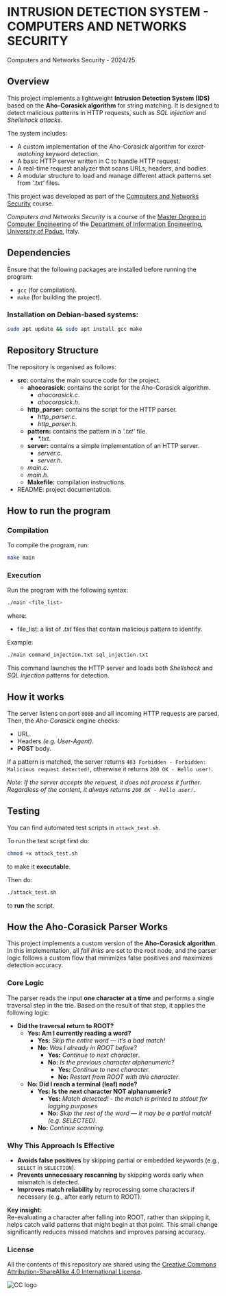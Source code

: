 # INTRUSION DETECTION SYSTEM - COMPUTERS AND NETWORKS SECURITY #
Computers and Networks Security - 2024/25

## Overview ##
This project implements a lightweight **Intrusion Detection System (IDS)** based on the **Aho-Corasick algorithm** for string matching. It is designed to detect malicious patterns in HTTP requests, such as *SQL injection* and *Shellshock attacks*.

The system includes:
* A custom implementation of the Aho-Corasick algorithm for *exact-matching* keyword detection.
* A basic HTTP server written in C to handle HTTP request.
* A real-time request analyzer that scans URLs, headers, and bodies.
* A modular structure to load and manage different attack patterns set from *'.txt'* files.

This project was developed as part of the [Computers and Networks Security](https://stem.elearning.unipd.it/course/view.php?id=10696) course.

*Computers and Networks Security* is a course of the [Master Degree in Computer Engineering](https://degrees.dei.unipd.it/master-degrees/computer-engineering/) of the  [Department of Information Engineering](https://www.dei.unipd.it/en/), [University of Padua](https://www.unipd.it/en/), Italy.

## Dependencies ##
Ensure that the following packages are installed before running the program:

* `gcc` (for compilation).
* `make` (for building the project).

### Installation on Debian-based systems:
```sh
sudo apt update && sudo apt install gcc make 
```

## Repository Structure ##
The repository is organised as follows:
* **src:** contains the main source code for the project.
    * **ahocorasick:** contains the script for the Aho-Corasick algorithm.
        * *ahocorasick.c*.
        * *ahocorasick.h*.
    * **http_parser:** contains the script for the HTTP parser.
        * *http_parser.c*.
        * *http_parser.h*.
    * **pattern:** contains the pattern in a *'.txt'* file.
        * *\*.txt*.
    * **server:** contains a simple implementation of an HTTP server.
        * *server.c*.
        * *server.h*.
    * *main.c*.
    * *main.h*.
    * **Makefile:** compilation instructions.
* README: project documentation. 

## How to run the program ##

### Compilation ###
To compile the program, run:

```sh
make main
```

### Execution ###
Run the program with the following syntax:

```sh
./main <file_list>
``` 
where:
   * file_list: a list of *.txt* files that contain malicious pattern to identify.

Example: 
```sh
./main command_injection.txt sql_injection.txt
```
This command launches the HTTP server and loads both *Shellshock* and *SQL injection* patterns for detection.

## How it works ##
The server listens on port ```8080``` and all incoming HTTP requests are parsed. Then, the *Aho-Corasick* engine checks:
* URL.
* Headers *(e.g. User-Agent)*.
* **POST** body.

If a pattern is matched, the server returns ```403 Forbidden - Forbidden: Malicious request detected!```, otherwise it returns ```200 OK - Hello user!```.

*Note: If the server accepts the request, it does not process it further. Regardless of the content, it always returns ```200 OK - Hello user!.```* 

## Testing ##

You can find automated test scripts in ```attack_test.sh```.

To run the test script first do:
```sh
chmod +x attack_test.sh 
```
to make it **executable**.

Then do:
```sh
./attack_test.sh
```
to **run** the script.

## How the Aho-Corasick Parser Works ##

This project implements a custom version of the **Aho-Corasick algorithm**. In this implementation, all *fail links* are set to the root node, and the parser logic follows a custom flow that minimizes false positives and maximizes detection accuracy.

### Core Logic ###

The parser reads the input **one character at a time** and performs a single traversal step in the trie. Based on the result of that step, it applies the following logic:

- **Did the traversal return to ROOT?**
  - **Yes: Am I currently reading a word?**
    - **Yes:** *Skip the entire word — it’s a bad match!*
    - **No:** *Was I already in ROOT before?*
      - **Yes:** *Continue to next character*.
      - **No:** *Is the previous character alphanumeric?*
        - **Yes:** *Continue to next character*.
        - **No:** *Restart from ROOT with this character*.
  - **No: Did I reach a terminal (leaf) node?**
    - **Yes: Is the next character NOT alphanumeric?**
      - **Yes:** *Match detected! - the match is printed to stdout for logging purposes*
      - **No:** *Skip the rest of the word — it may be a partial match! (e.g. SELECTED)*.
    - **No:** *Continue scanning*.

### Why This Approach Is Effective ###

- **Avoids false positives** by skipping partial or embedded keywords (e.g., ```SELECT``` in ```SELECTION```).
- **Prevents unnecessary rescanning** by skipping words early when mismatch is detected.
- **Improves match reliability** by reprocessing some characters if necessary (e.g., after early return to ROOT).

**Key insight:**  
Re-evaluating a character after falling into ROOT, rather than skipping it, helps catch valid patterns that might begin at that point. This small change significantly reduces missed matches and improves parsing accuracy.

### License ###

All the contents of this repository are shared using the [Creative Commons Attribution-ShareAlike 4.0 International License](http://creativecommons.org/licenses/by-sa/4.0/).

![CC logo](https://i.creativecommons.org/l/by-sa/4.0/88x31.png)